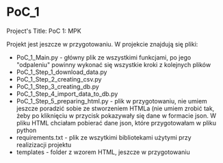 # PoC_1

Project's Title: PoC 1: MPK

Projekt jest jeszcze w przygotowaniu.
W projekcie znajdują się pliki:
- PoC_1_Main.py - główny plik ze wszystkimi funkcjami, po jego "odpaleniu" powinny wykonać się wszystkie kroki z kolejnych plików
- PoC_1_Step_1_download_data.py
- PoC_1_Step_2_creating_csv.py
- PoC_1_Step_3_creating_db.py
- PoC_1_Step_4_import_data_to_db.py
- PoC_1_Step_5_preparing_html.py - plik w przygotowaniu, nie umiem jeszcze poradzić sobie ze stworzeniem HTMLa (nie umiem zrobić tak, żeby po kliknięciu w przycisk pokazywały się dane w formacie json. W pliku HTML chciałam pobierać dane json, które przygotowałam w pliku python
- requirements.txt - plik ze wszytkimi bibliotekami użytymi przy realizizacji projektu
- templates - folder z wzorem HTML, jeszcze w przygotowaniu
